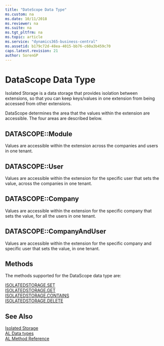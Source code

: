 ```yaml
---
title: "DateScope Data Type"
ms.custom: na
ms.date: 10/11/2018
ms.reviewer: na
ms.suite: na
ms.tgt_pltfrm: na
ms.topic: article
ms.service: "dynamics365-business-central"
ms.assetid: b179c72d-48ea-4015-bb76-c60a3b459c70
caps.latest.revision: 21
author: SorenGP
---
```

# DataScope Data Type
Isolated Storage is a data storage that provides isolation between extensions, so that you can keep keys/values in one extension from being accessed from other extensions.

DataScope determines the area that the values within the extension are accessible. The four areas are described below.  

## DATASCOPE::Module
Values are accessible within the extension across the companies and users in one tenant.  

## DATASCOPE::User
Values are accessible within the extension for the specific user that sets the value, across the companies in one tenant.  

## DATASCOPE::Company
Values are accessible within the extension for the specific company that sets the value, for all the users in one tenant.  

## DATASCOPE::CompanyAndUser
Values are accessible within the extension for the specific company and specific user that sets the value, in one tenant.   

## Methods  
The methods supported for the DataScope data type are:

[ISOLATEDSTORAGE.SET](../methods/devenv-isolated-storage-set.md)   
[ISOLATEDSTORAGE.GET](../methods/devenv-isolated-storage-get.md)  
[ISOLATEDSTORAGE.CONTAINS](../methods/devenv-isolated-storage-contains.md)  
[ISOLATEDSTORAGE.DELETE](../methods/devenv-isolated-storage-delete.md)  

## See Also  
[Isolated Storage](../triggers/devenv-isolated-storage.md)  
[AL Data types](devenv-al-data-types.md)  
[AL Method Reference](../methods/devenv-al-method-reference.md)  

